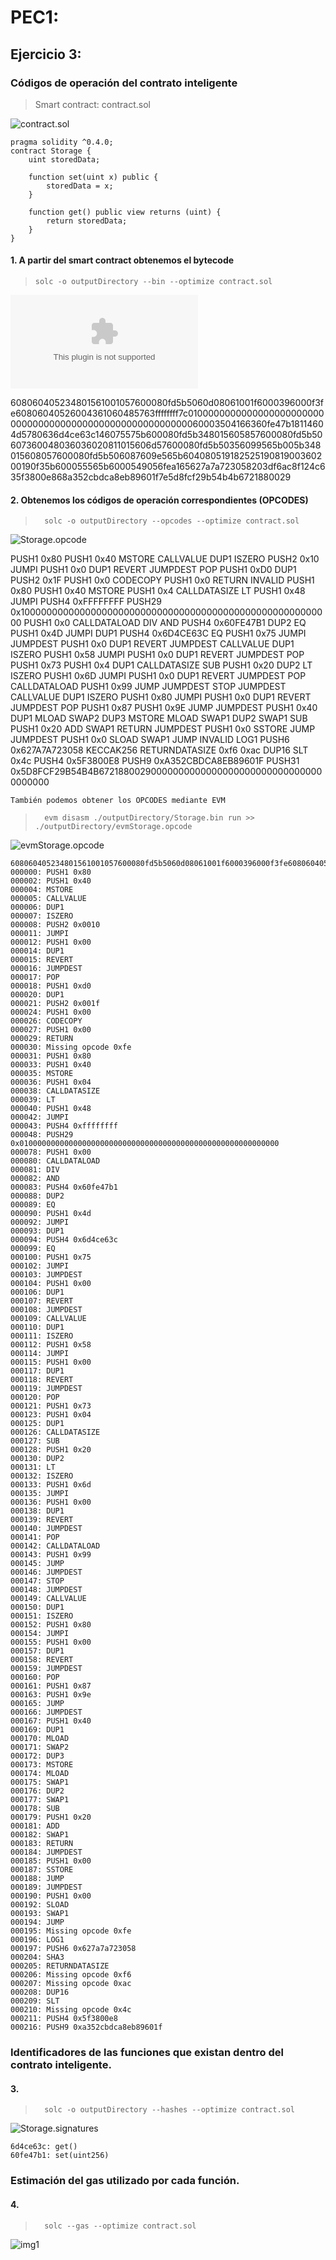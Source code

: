 # PEC1:

## Ejercicio 3: 

### Códigos de operación del contrato inteligente

>    Smart contract: contract.sol

![contract.sol](./contract.sol)

~~~
pragma solidity ^0.4.0;
contract Storage {
    uint storedData;

    function set(uint x) public {
        storedData = x;
    }

    function get() public view returns (uint) {
        return storedData;
    }
}
~~~

####  1. A partir del smart contract obtenemos el bytecode
>     solc -o outputDirectory --bin --optimize contract.sol

![Storage.bin](./outputDirectory/Storage.bin)

> 
608060405234801561001057600080fd5b5060d08061001f6000396000f3fe60806040526004361060485763ffffffff7c010000000000000000000000000000000000000000000000000000000060003504166360fe47b18114604d5780636d4ce63c146075575b600080fd5b348015605857600080fd5b50607360048036036020811015606d57600080fd5b50356099565b005b348015608057600080fd5b506087609e565b60408051918252519081900360200190f35b600055565b6000549056fea165627a7a723058203df6ac8f124c635f3800e868a352cbdca8eb89601f7e5d8fcf29b54b4b6721880029

####  2. Obtenemos los códigos de operación correspondientes (OPCODES)
       
>       solc -o outputDirectory --opcodes --optimize contract.sol
  
![Storage.opcode](./outputDirectory/Storage.opcode)

>
PUSH1 0x80 PUSH1 0x40 MSTORE CALLVALUE DUP1 ISZERO PUSH2 0x10 JUMPI PUSH1 0x0 DUP1 REVERT JUMPDEST POP PUSH1 0xD0 DUP1 PUSH2 0x1F PUSH1 0x0 CODECOPY PUSH1 0x0 RETURN INVALID PUSH1 0x80 PUSH1 0x40 MSTORE PUSH1 0x4 CALLDATASIZE LT PUSH1 0x48 JUMPI PUSH4 0xFFFFFFFF PUSH29 0x100000000000000000000000000000000000000000000000000000000 PUSH1 0x0 CALLDATALOAD DIV AND PUSH4 0x60FE47B1 DUP2 EQ PUSH1 0x4D JUMPI DUP1 PUSH4 0x6D4CE63C EQ PUSH1 0x75 JUMPI JUMPDEST PUSH1 0x0 DUP1 REVERT JUMPDEST CALLVALUE DUP1 ISZERO PUSH1 0x58 JUMPI PUSH1 0x0 DUP1 REVERT JUMPDEST POP PUSH1 0x73 PUSH1 0x4 DUP1 CALLDATASIZE SUB PUSH1 0x20 DUP2 LT ISZERO PUSH1 0x6D JUMPI PUSH1 0x0 DUP1 REVERT JUMPDEST POP CALLDATALOAD PUSH1 0x99 JUMP JUMPDEST STOP JUMPDEST CALLVALUE DUP1 ISZERO PUSH1 0x80 JUMPI PUSH1 0x0 DUP1 REVERT JUMPDEST POP PUSH1 0x87 PUSH1 0x9E JUMP JUMPDEST PUSH1 0x40 DUP1 MLOAD SWAP2 DUP3 MSTORE MLOAD SWAP1 DUP2 SWAP1 SUB PUSH1 0x20 ADD SWAP1 RETURN JUMPDEST PUSH1 0x0 SSTORE JUMP JUMPDEST PUSH1 0x0 SLOAD SWAP1 JUMP INVALID LOG1 PUSH6 0x627A7A723058 KECCAK256 RETURNDATASIZE 0xf6 0xac DUP16 SLT 0x4c PUSH4 0x5F3800E8 PUSH9 0xA352CBDCA8EB89601F PUSH31 0x5D8FCF29B54B4B672188002900000000000000000000000000000000000000

~~~
También podemos obtener los OPCODES mediante EVM
~~~

>       evm disasm ./outputDirectory/Storage.bin run >> ./outputDirectory/evmStorage.opcode

![evmStorage.opcode](./outputDirectory/evmStorage.opcode)
   
~~~
608060405234801561001057600080fd5b5060d08061001f6000396000f3fe60806040526004361060485763ffffffff7c010000000000000000000000000000000000000000000000000000000060003504166360fe47b18114604d5780636d4ce63c146075575b600080fd5b348015605857600080fd5b50607360048036036020811015606d57600080fd5b50356099565b005b348015608057600080fd5b506087609e565b60408051918252519081900360200190f35b600055565b6000549056fea165627a7a723058203df6ac8f124c635f3800e868a352cbdca8eb89601f7e5d8fcf29b54b4b6721880029
000000: PUSH1 0x80
000002: PUSH1 0x40
000004: MSTORE
000005: CALLVALUE
000006: DUP1
000007: ISZERO
000008: PUSH2 0x0010
000011: JUMPI
000012: PUSH1 0x00
000014: DUP1
000015: REVERT
000016: JUMPDEST
000017: POP
000018: PUSH1 0xd0
000020: DUP1
000021: PUSH2 0x001f
000024: PUSH1 0x00
000026: CODECOPY
000027: PUSH1 0x00
000029: RETURN
000030: Missing opcode 0xfe
000031: PUSH1 0x80
000033: PUSH1 0x40
000035: MSTORE
000036: PUSH1 0x04
000038: CALLDATASIZE
000039: LT
000040: PUSH1 0x48
000042: JUMPI
000043: PUSH4 0xffffffff
000048: PUSH29 0x0100000000000000000000000000000000000000000000000000000000
000078: PUSH1 0x00
000080: CALLDATALOAD
000081: DIV
000082: AND
000083: PUSH4 0x60fe47b1
000088: DUP2
000089: EQ
000090: PUSH1 0x4d
000092: JUMPI
000093: DUP1
000094: PUSH4 0x6d4ce63c
000099: EQ
000100: PUSH1 0x75
000102: JUMPI
000103: JUMPDEST
000104: PUSH1 0x00
000106: DUP1
000107: REVERT
000108: JUMPDEST
000109: CALLVALUE
000110: DUP1
000111: ISZERO
000112: PUSH1 0x58
000114: JUMPI
000115: PUSH1 0x00
000117: DUP1
000118: REVERT
000119: JUMPDEST
000120: POP
000121: PUSH1 0x73
000123: PUSH1 0x04
000125: DUP1
000126: CALLDATASIZE
000127: SUB
000128: PUSH1 0x20
000130: DUP2
000131: LT
000132: ISZERO
000133: PUSH1 0x6d
000135: JUMPI
000136: PUSH1 0x00
000138: DUP1
000139: REVERT
000140: JUMPDEST
000141: POP
000142: CALLDATALOAD
000143: PUSH1 0x99
000145: JUMP
000146: JUMPDEST
000147: STOP
000148: JUMPDEST
000149: CALLVALUE
000150: DUP1
000151: ISZERO
000152: PUSH1 0x80
000154: JUMPI
000155: PUSH1 0x00
000157: DUP1
000158: REVERT
000159: JUMPDEST
000160: POP
000161: PUSH1 0x87
000163: PUSH1 0x9e
000165: JUMP
000166: JUMPDEST
000167: PUSH1 0x40
000169: DUP1
000170: MLOAD
000171: SWAP2
000172: DUP3
000173: MSTORE
000174: MLOAD
000175: SWAP1
000176: DUP2
000177: SWAP1
000178: SUB
000179: PUSH1 0x20
000181: ADD
000182: SWAP1
000183: RETURN
000184: JUMPDEST
000185: PUSH1 0x00
000187: SSTORE
000188: JUMP
000189: JUMPDEST
000190: PUSH1 0x00
000192: SLOAD
000193: SWAP1
000194: JUMP
000195: Missing opcode 0xfe
000196: LOG1
000197: PUSH6 0x627a7a723058
000204: SHA3
000205: RETURNDATASIZE
000206: Missing opcode 0xf6
000207: Missing opcode 0xac
000208: DUP16
000209: SLT
000210: Missing opcode 0x4c
000211: PUSH4 0x5f3800e8
000216: PUSH9 0xa352cbdca8eb89601f
~~~

### Identificadores de las funciones que existan dentro del contrato inteligente. 

####  3.
>       solc -o outputDirectory --hashes --optimize contract.sol
   
![Storage.signatures](./outputDirectory/Storage.signatures)

~~~
6d4ce63c: get()
60fe47b1: set(uint256)
~~~

### Estimación del gas utilizado por cada función. 

####  4.
>       solc --gas --optimize contract.sol
   
   ![img1](./images/estimated_gas.png)

